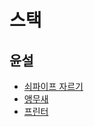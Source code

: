 # 스택

## 윤설
- [쇠파이프 자르기](https://www.acmicpc.net/problem/10799)
- [앵무새](https://www.acmicpc.net/problem/14713)
- [프린터](https://programmers.co.kr/learn/courses/30/lessons/42587)